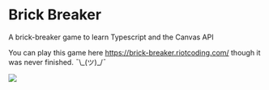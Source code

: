 # Brick Breaker

A brick-breaker game to learn Typescript and the Canvas API

You can play this game here <https://brick-breaker.riotcoding.com/> though it was never finished. ¯\\\_(ツ)\_/¯

<img src="https://user-images.githubusercontent.com/24588573/208254339-b6dc0acb-7764-49ec-9cd0-8da2480f2c72.png">

